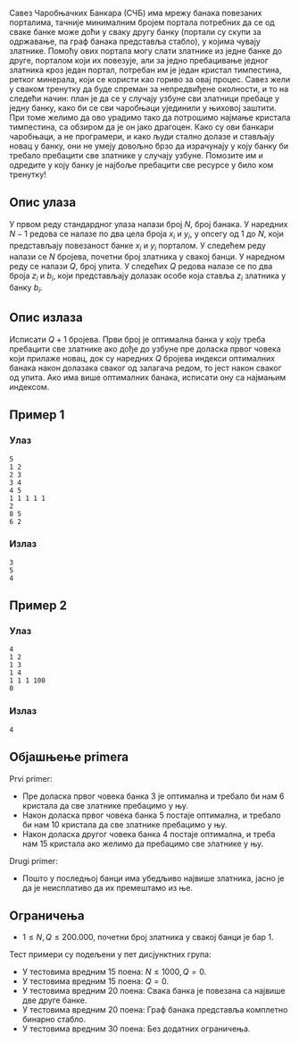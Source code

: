 Савез Чаробњачких Банкара (СЧБ) има мрежу банака повезаних порталима, тачније минималним бројем портала потребних да се од сваке банке може доћи у сваку другу банку (портали су скупи за одржавање, па граф банака представља стабло), у којима чувају златнике. Помоћу ових портала могу слати златнике из једне банке до друге, порталом који их повезује, али за једно пребацивање једног златника кроз један портал, потребан им је један кристал тимпестина, ретког минерала, који се користи као гориво за овај процес. Савез жели у сваком тренутку да буде спреман за непредвиђене околности, и то на следећи начин: план је да се у случају узбуне сви златници пребаце у једну банку, како би се сви чаробњаци ујединили у њиховој заштити. При томе желимо да ово урадимо тако да потрошимо најмање кристала тимпестина, са обзиром да је он јако драгоцен. Како су ови банкари чаробњаци, а не програмери, и како људи стално долазе и стављају новац у банку, они не умеју довољно брзо да израчунају у коју банку би требало пребацити све златнике у случају узбуне. Помозите им и одредите у коју банку је најбоље пребацити све ресурсе у било ком тренутку!

## Опис улаза
У првом реду стандардног улаза налази број $N$,  број банака. 
У наредних $N-1$ редова се налазе по два цела броја $x_i$ и $y_i$, у опсегу од $1$ до $N$, који представљају повезаност банке $x_i$ и $y_i$ порталом.
У следећем реду налази се $N$ бројева, почетни број златника у свакој банци.
У наредном реду се налази $Q$, број упита.
У следећих $Q$ редова налазе се по два броја $z_i$ и $b_i$, који представљају долазак особе која ставља $z_i$ златника у банку $b_i$.

## Опис излаза
Исписати $Q+1$ бројева. Први број је оптимална банка у коју треба пребацити  све златнике ако дође до узбуне пре доласка првог човека који прилаже новац, док су наредних $Q$ бројева индекси оптималних банака након долазака сваког од залагача редом, то јест након сваког од упита. Ако има више оптималних банака, исписати ону са најмањим индексом.

## Пример 1
### Улаз
```
5
1 2
2 3
3 4
4 5
1 1 1 1 1
2
8 5
6 2
```

### Излаз
```
3
5
4
```

## Пример 2
### Улаз
```
4
1 2
1 3
1 4
1 1 1 100
0
```

### Излаз
```
4
```

## Објашњење primera
Prvi primer:

- Пре доласка првог човека банка $3$ је оптимална и требало би нам $6$ кристала да све златнике пребацимо у њу.
- Након доласка првог човека банка $5$ постаје оптимална, и требало би нам $10$ кристала да све златнике пребацимо у њу.
- Након доласка другог човека банка $4$ постаје оптимална, и треба нам $15$ кристала ако желимо да пребацимо све златнике у њу.

Drugi primer:

- Пошто у последњој банци има убедљиво највише златника, јасно је да је неисплативо да их премештамо из ње.

## Ограничења

- $1 \leq N,Q \leq200.000$, почетни број златника у свакој банци је бар 1.

Тест примери су подељени у пет дисјунктних група:

- У тестовима вредним 15 поена: $N \leq 1000, Q=0$.
- У тестовима вредним 15 поена: $Q=0$.
- У тестовима вредним 20 поена: Свака банка је повезана са највише две друге банке.
- У тестовима вредним 20 поена: Граф банака представља комплетно бинарно стабло.
- У тестовима вредним 30 поена: Без додатних ограничења.
